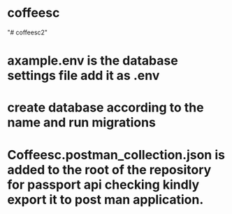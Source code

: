 # coffeesc
 
"# coffeesc2" 

# axample.env is the database settings file add it as .env
# create database according to the name and run migrations
# Coffeesc.postman_collection.json is added to the root of the repository for passport api checking kindly export it to post man application.
